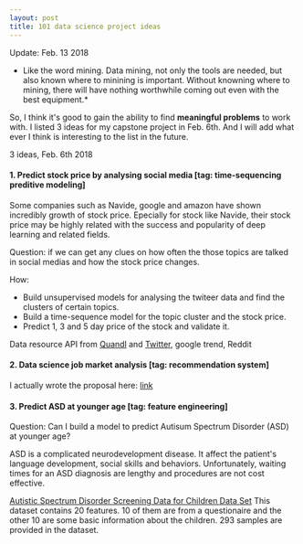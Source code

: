 ```yaml
---
layout: post
title: 101 data science project ideas
---
```

Update: Feb. 13 2018
* Like the word mining. Data mining, not only the tools are needed, but also known where to minining is important. Without knowning where to mining, there will have nothing worthwhile coming out even with the best equipment.*

So, I think it's good to gain the ability to find **meaningful problems** to work with. I listed 3 ideas for my capstone project in Feb. 6th. And I will add what ever I think is interesting to the list in the future.

3 ideas, Feb. 6th 2018

#### 1. Predict stock price by analysing social media [tag: time-sequencing preditive modeling]

Some companies such as Navide, google and amazon have shown incredibly growth of stock price. Epecially for stock like Navide, their stock price may be highly related with the success and popularity of deep learning and related fields. 

Question: if we can get any clues on how often the those topics are talked in social medias and how the stock price changes. 

How: 

- Build unsupervised models for analysing the twiteer data and find the clusters of certain topics.
- Build a time-sequence model for the topic cluster and the stock price.
- Predict 1, 3 and 5 day price of the stock and validate it. 

Data resource API from [Quandl](https://www.quandl.com/) and [Twitter](https://developer.twitter.com/en/docs), google trend, Reddit

#### 2. Data science job market analysis [tag: recommendation system]
I actually wrote the proposal here: [link](https://yaqiongz.github.io/website/2018/02/04/Proposal-on-Data-Science-Job-Market-Analysis.html)


#### 3. Predict ASD at younger age [tag: feature engineering]

Question: Can I build a model to predict Autisum Spectrum Disorder (ASD) at younger age?

ASD is a complicated neurodevelopment disease. It affect the patient's language development, social skills and behaviors. Unfortunately, waiting times for an ASD diagnosis are lengthy and procedures are not cost effective. 

[Autistic Spectrum Disorder Screening Data for Children Data Set](https://archive.ics.uci.edu/ml/datasets/Autistic+Spectrum+Disorder+Screening+Data+for+Children++) This dataset contains 20 features. 10 of them are from a questionaire and the other 10 are some basic information about the children. 293 samples are provided in the dataset.


